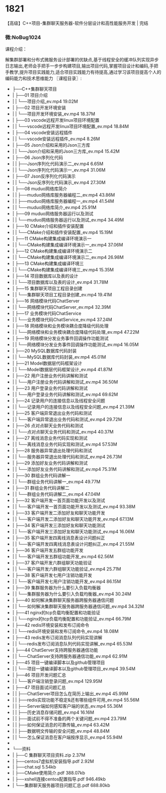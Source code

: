 # 1821
【高级】C++项目-集群聊天服务器-软件分层设计和高性能服务开发 | 完结
### 微:NoBug1024 


课程介绍：

解集群部署和分布式微服务设计部署的优缺点,基于线程安全的缓冲队列实现异步日志输出,老师会手把手一步步构建项目,输出项目代码,掌握项目设计和编码,手把手教学,提升项目实践能力,适合项目实践能力有待提高,通过学习该项目提高个人的编码能力和技术思维能力
〖课程目录〗:


- ├──C++集群聊天项目  
- |   ├──01 项目介绍  
- |   |   └──项目介绍_ev.mp4  19.02M
- |   ├──02 项目开发环境安装  
- |   |   └──项目开发环境安装_ev.mp4  18.37M
- |   ├──03 vscode远程开发linux项目环境配置  
- |   |   └──vscode远程开发linux项目环境配置_ev.mp4  18.84M
- |   ├──04 vscode安装远程插件  
- |   |   └──vscode安装远程插件_ev.mp4  8.26M
- |   ├──05 Json介绍和采用的Json三方库  
- |   |   └──Json介绍和采用的Json三方库_ev.mp4  15.42M
- |   ├──06 Json序列化代码  
- |   |   ├──Json序列化代码演示二_ev.mp4  6.65M
- |   |   └──Json序列化代码演示一_ev.mp4  31.06M
- |   ├──07 Json反序列化代码演示  
- |   |   └──Json反序列化代码演示_ev.mp4  27.30M
- |   ├──08 muduo网络库简介  
- |   |   ├──muduo网络库服务器编程二_ev.mp4  43.86M
- |   |   ├──muduo网络库服务器编程一_ev.mp4  41.54M
- |   |   └──muduo网络库简介_ev.mp4  25.91M
- |   ├──09 muduo网络服务器运行以及测试  
- |   |   └──muduo网络服务器运行以及测试_ev.mp4  34.49M
- |   ├──10 CMake介绍和插件安装配置  
- |   |   └──CMake介绍和插件安装配置_ev.mp4  15.19M
- |   ├──11 CMake构建集成编译环境演示一  
- |   |   └──CMake构建集成编译环境演示一_ev.mp4  37.06M
- |   ├──12 CMake构建集成编译环境演示二  
- |   |   └──CMake构建集成编译环境演示二_ev.mp4  26.98M
- |   ├──13 CMake构建集成编译环境三  
- |   |   └──CMake构建集成编译环境三_ev.mp4  15.35M
- |   ├──14 项目数据库以及表的设计  
- |   |   └──项目数据库以及表的设计_ev.mp4  31.78M
- |   ├──15 集群聊天项目工程目录创建  
- |   |   └──集群聊天项目工程目录创建_ev.mp4  19.41M
- |   ├──16 网络模块代码ChatServer  
- |   |   └──网络模块代码ChatServer_ev.mp4  32.39M
- |   ├──17 业务模块代码ChatService  
- |   |   └──业务模块代码ChatService_ev.mp4  37.24M
- |   ├──18 网络模块和业务模块耦合度降级代码处理  
- |   |   └──网络模块和业务模块耦合度降级代码处理_ev.mp4  47.22M
- |   ├──19 网络模块分发业务事件回调操作功能测试  
- |   |   └──网络模块分发业务事件回调操作功能测试_ev.mp4  16.05M
- |   ├──20 MySQL数据库代码封装  
- |   |   └──MySQL数据库代码封装_ev.mp4  45.01M
- |   ├──21 Model数据层代码框架设计  
- |   |   └──Model数据层代码框架设计_ev.mp4  41.87M
- |   ├──22 用户注册业务代码讲解和测试  
- |   |   └──用户注册业务代码讲解和测试_ev.mp4  36.50M
- |   ├──23 用户登录业务代码讲解和测试  
- |   |   └──用户登录业务代码讲解和测试_ev.mp4  69.62M
- |   ├──24 记录用户的连接信息以及线程安全问题  
- |   |   └──记录用户的连接信息以及线程安全问题_ev.mp4  21.39M
- |   ├──25 客户端异常退出业务代码和测试  
- |   |   └──客户端异常退出业务代码和测试_ev.mp4  29.72M
- |   ├──26 点对点聊天业务代码和测试  
- |   |   └──点对点聊天业务代码和测试_ev.mp4  40.37M
- |   ├──27 离线消息业务代码实现和测试  
- |   |   └──离线消息业务代码实现和测试_ev.mp4  57.53M
- |   ├──28 服务器异常退出处理代码和测试  
- |   |   └──服务器异常退出处理代码和测试_ev.mp4  26.73M
- |   ├──29 添加好友业务代码讲解和测试  
- |   |   └──添加好友业务代码讲解和测试_ev.mp4  75.31M
- |   ├──30 群组业务代码讲解一  
- |   |   └──群组业务代码讲解一_ev.mp4  49.77M
- |   ├──31 群组业务代码讲解二  
- |   |   └──群组业务代码讲解二_ev.mp4  47.04M
- |   ├──32 客户端开发一首页面功能开发以及测试  
- |   |   └──客户端开发一首页面功能开发以及测试_ev.mp4  93.38M
- |   ├──33 客户端开发二添加好友和聊天功能开发  
- |   |   └──客户端开发二添加好友和聊天功能开发_ev.mp4  67.13M
- |   ├──34 客户端开发三添加好友和聊天功能测试  
- |   |   └──客户端开发三添加好友和聊天功能测试_ev.mp4  16.06M
- |   ├──35 客户端开发四离线消息表设计问题纠正  
- |   |   └──客户端开发四离线消息表设计问题纠正_ev.mp4  21.55M
- |   ├──36 客户端开发五群组功能开发  
- |   |   └──客户端开发五群组功能开发_ev.mp4  62.56M
- |   ├──37 客户端开发六群组聊天功能验证  
- |   |   └──客户端开发六群组聊天功能验证_ev.mp4  25.71M
- |   ├──38 客户端开发七用户注销功能开发  
- |   |   └──客户端开发七用户注销功能开发_ev.mp4  86.15M
- |   ├──39 集群服务器为什么要引入负载均衡器  
- |   |   └──集群服务器为什么要引入负载均衡器_ev.mp4  30.24M
- |   ├──40 如何解决集群聊天服务器跨服务器通信问题  
- |   |   └──如何解决集群聊天服务器跨服务器通信问题_ev.mp4  34.32M
- |   ├──41 nginx的tcp负载均衡配置和功能验证  
- |   |   └──nginx的tcp负载均衡配置和功能验证_ev.mp4  66.79M
- |   ├──42 redis环境安装和发布订阅命令  
- |   |   └──redis环境安装和发布订阅命令_ev.mp4  18.08M
- |   ├──43 redis发布订阅消息队列代码实现讲解  
- |   |   └──redis发布订阅消息队列代码实现讲解_ev.mp4  65.53M
- |   ├──44 ChatServer支持跨服务器通信功能  
- |   |   └──ChatServer支持跨服务器通信功能_ev.mp4  62.91M
- |   ├──45 项目一键编译脚本以及github管理项目  
- |   |   └──项目一键编译脚本以及github管理项目_ev.mp4  39.54M
- |   ├──46 项目开发问题汇总  
- |   |   └──客户端注销登录问题_ev.mp4  129.95M
- |   ├──47 项目面试问题汇总  
- |   |   ├──ChatServer项目怎么在简历上输出_ev.mp4  45.99M
- |   |   ├──redis实现功能不稳定&amp;还有哪些组件可用_ev.mp4  55.56M
- |   |   ├──Server端如何感知客户端的状态_ev.mp4  55.36M
- |   |   ├──历史消息存储问题_ev.mp4  16.16M
- |   |   ├──面试前不得不准备的两个关键问题_ev.mp4  23.79M
- |   |   ├──如何保证消息的可靠传输_ev.mp4  63.42M
- |   |   ├──数据明文传输的安全问题_ev.mp4  48.84M
- |   |   └──怎么保证消息在客户端按序显示_ev.mp4  55.94M
- 
- └──资料  
- |   ├──C  集群聊天项目资料.zip  2.37M
- |   ├──centos7虚拟机安装指导.pdf  2.92M
- |   ├──chat.sql  5.54kb
- |   ├──CMake使用简介.pdf  388.07kb
- |   ├──xshell连接centos配置指导.pdf  946.49kb
- |   └──集群聊天服务器项目问题汇总.pdf  688.80kb
